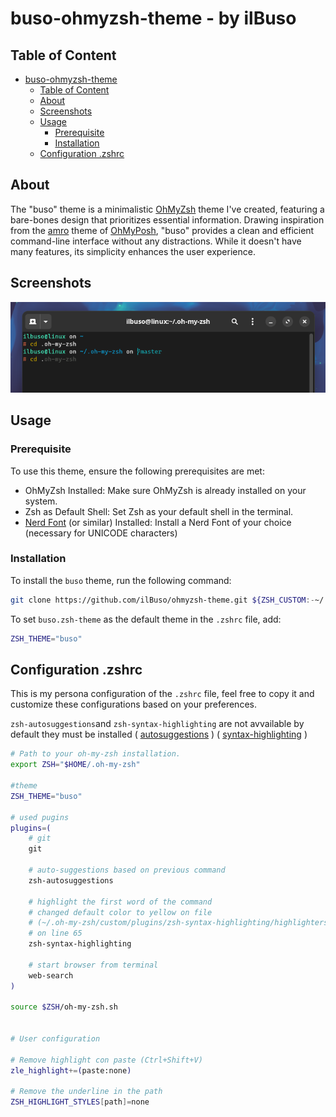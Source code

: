 # buso-ohmyzsh-theme  - by ilBuso

## Table of Content
- [buso-ohmyzsh-theme](#buso-ohmyzsh-theme---by-ilbuso)
    - [Table of Content](#table-of-content)
    - [About](#about)
    - [Screenshots](#screenshots)
    - [Usage](#usage)
        - [Prerequisite](#prerequisite)
        - [Installation](#installation)          
    - [Configuration .zshrc](#configuration-zshrc)

## About
The "buso" theme is a minimalistic [OhMyZsh](https://ohmyz.sh/) theme I've created, featuring a bare-bones design that prioritizes essential information. Drawing inspiration from the [amro](https://ohmyposh.dev/docs/themes#amro) theme of [OhMyPosh](https://ohmyposh.dev/), "buso" provides a clean and efficient command-line interface without any distractions. While it doesn't have many features, its simplicity enhances the user experience.

## Screenshots
![screenshot](./img/zsh-theme-buso.png)

## Usage
### Prerequisite
To use this theme, ensure the following prerequisites are met:

- OhMyZsh Installed: Make sure OhMyZsh is already installed on your system.
- Zsh as Default Shell: Set Zsh as your default shell in the terminal.
- [Nerd Font](https://www.nerdfonts.com/) (or similar) Installed: Install a Nerd Font of your choice (necessary for UNICODE characters)

### Installation
To install the `buso` theme, run the following command:
```Bash
git clone https://github.com/ilBuso/ohmyzsh-theme.git ${ZSH_CUSTOM:-~/.oh-my-zsh/custom}/themes
```
To set `buso.zsh-theme` as the default theme in the `.zshrc` file, add:
```Bash
ZSH_THEME="buso"
```

## Configuration .zshrc
This is my persona configuration of the `.zshrc` file, feel free to copy it and customize these configurations based on your preferences.

`zsh-autosuggestions`and `zsh-syntax-highlighting` are not avvailable by default they must be installed ( [autosuggestions](https://github.com/zsh-users/zsh-autosuggestions/blob/master/INSTALL.md#oh-my-zsh) ) ( [syntax-highlighting](https://github.com/zsh-users/zsh-syntax-highlighting/blob/master/INSTALL.md#oh-my-zsh) )

```Bash
# Path to your oh-my-zsh installation.
export ZSH="$HOME/.oh-my-zsh"

#theme
ZSH_THEME="buso"

# used pugins
plugins=(
    # git
    git

    # auto-suggestions based on previous command
    zsh-autosuggestions

    # highlight the first word of the command
    # changed default color to yellow on file
    # (~/.oh-my-zsh/custom/plugins/zsh-syntax-highlighting/highlighters/main/main-highlighter.zsh)
    # on line 65
    zsh-syntax-highlighting

    # start browser from terminal
    web-search
)

source $ZSH/oh-my-zsh.sh


# User configuration

# Remove highlight con paste (Ctrl+Shift+V)
zle_highlight+=(paste:none) 

# Remove the underline in the path
ZSH_HIGHLIGHT_STYLES[path]=none
```
